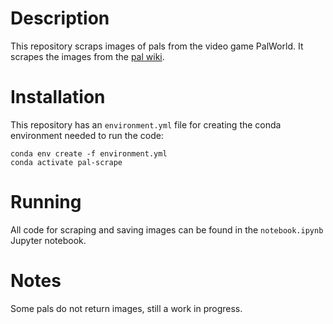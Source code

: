 # Description
This repository scraps images of pals from the video game PalWorld. It scrapes the images from the [pal wiki](https://palworld.wiki.gg/).

# Installation
This repository has an `environment.yml` file for creating the conda environment needed to run the code:

```
conda env create -f environment.yml
conda activate pal-scrape
```

# Running
All code for scraping and saving images can be found in the `notebook.ipynb` Jupyter notebook.

# Notes
Some pals do not return images, still a work in progress.